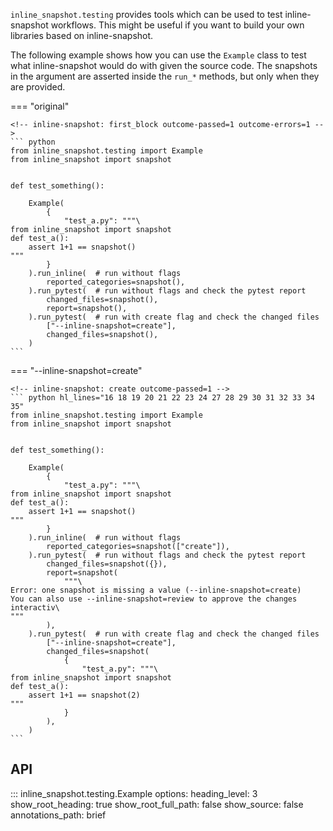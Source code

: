 

`inline_snapshot.testing` provides tools which can be used to test inline-snapshot workflows.
This might be useful if you want to build your own libraries based on inline-snapshot.

The following example shows how you can use the `Example` class to test what inline-snapshot would do with given the source code. The snapshots in the argument are asserted inside the `run_*` methods, but only when they are provided.

=== "original"

    <!-- inline-snapshot: first_block outcome-passed=1 outcome-errors=1 -->
    ``` python
    from inline_snapshot.testing import Example
    from inline_snapshot import snapshot


    def test_something():

        Example(
            {
                "test_a.py": """\
    from inline_snapshot import snapshot
    def test_a():
        assert 1+1 == snapshot()
    """
            }
        ).run_inline(  # run without flags
            reported_categories=snapshot(),
        ).run_pytest(  # run without flags and check the pytest report
            changed_files=snapshot(),
            report=snapshot(),
        ).run_pytest(  # run with create flag and check the changed files
            ["--inline-snapshot=create"],
            changed_files=snapshot(),
        )
    ```

=== "--inline-snapshot=create"

    <!-- inline-snapshot: create outcome-passed=1 -->
    ``` python hl_lines="16 18 19 20 21 22 23 24 27 28 29 30 31 32 33 34 35"
    from inline_snapshot.testing import Example
    from inline_snapshot import snapshot


    def test_something():

        Example(
            {
                "test_a.py": """\
    from inline_snapshot import snapshot
    def test_a():
        assert 1+1 == snapshot()
    """
            }
        ).run_inline(  # run without flags
            reported_categories=snapshot(["create"]),
        ).run_pytest(  # run without flags and check the pytest report
            changed_files=snapshot({}),
            report=snapshot(
                """\
    Error: one snapshot is missing a value (--inline-snapshot=create)
    You can also use --inline-snapshot=review to approve the changes interactiv\
    """
            ),
        ).run_pytest(  # run with create flag and check the changed files
            ["--inline-snapshot=create"],
            changed_files=snapshot(
                {
                    "test_a.py": """\
    from inline_snapshot import snapshot
    def test_a():
        assert 1+1 == snapshot(2)
    """
                }
            ),
        )
    ```


## API
::: inline_snapshot.testing.Example
    options:
      heading_level: 3
      show_root_heading: true
      show_root_full_path: false
      show_source: false
      annotations_path: brief
